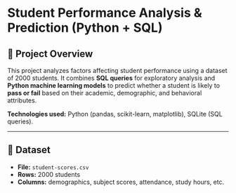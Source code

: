 # Student Performance Analysis & Prediction (Python + SQL)

## 📌 Project Overview
This project analyzes factors affecting student performance using a dataset of 2000 students.
It combines **SQL queries** for exploratory analysis and **Python machine learning models**
to predict whether a student is likely to **pass or fail** based on their academic, demographic, 
and behavioral attributes.

**Technologies used:** Python (pandas, scikit-learn, matplotlib), SQLite (SQL queries).

---

## 📂 Dataset
- **File:** `student-scores.csv`
- **Rows:** 2000 students
- **Columns:** demographics, subject scores, attendance, study hours, etc.
